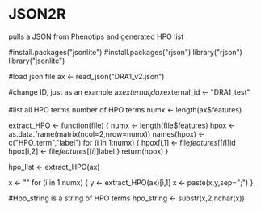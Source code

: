 # JSON2R
pulls a JSON from Phenotips and generated HPO list

#install.packages("jsonlite")
#install.packages("rjson")
library("rjson")
library("jsonlite")

#load json file
ax <- read_json("DRA1_v2.json")

#change ID, just as an example
ax$external_id
ax$external_id <- "DRA1_test"

#list all HPO terms
number of HPO terms
numx <- length(ax$features)

extract_HPO <- function(file)
{
  numx <- length(file$features)
  hpox <- as.data.frame(matrix(ncol=2,nrow=numx))
  names(hpox) <- c("HPO_term","label")
  for (i in 1:numx)
  {
    hpox[i,1] <- file$features[[i]]$id
    hpox[i,2] <- file$features[[i]]$label
  }
  return(hpox)
}

hpo_list <- extract_HPO(ax)

x <- ""
for (i in 1:numx)
{
  y <- extract_HPO(ax)[i,1]
  x <- paste(x,y,sep=";")
}

#Hpo_string is a string of HPO terms
hpo_string <- substr(x,2,nchar(x))
